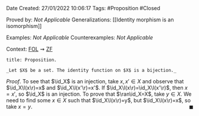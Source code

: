 <br />
<br />

Date Created: 27/01/2022 10:06:17
Tags: #Proposition #Closed 

Proved by: _Not Applicable_
Generalizations: [[Identity morphism is an isomorphism]]

Examples: _Not Applicable_
Counterexamples: _Not Applicable_

Context: [$\textrm{FOL}$](obsidian://open?file=First%20Order%20Logic)$\,\,\rightsquigarrow\,\,$[$\textrm{ZF}$](obsidian://open?file=Zermelo-Fraenkel%20Set%20Theory)

``` ad-Proposition
title: Proposition.

_Let $X$ be a set. The identity function on $X$ is a bijection._

```

_Proof_. To see that $\id_X$ is an injection, take $x,x'\in X$ and observe that $\id_X\l(x\r)=x$ and $\id_X\l(x'\r)=x'$. If $\id_X\l(x\r)=\id_X\l(x'\r)$, then $x=x'$, so $\id_X$ is an injection. To prove that $\ran\id_X=X$, take $y\in X$. We need to find some $x\in X$ such that $\id_X\l(x\r)=y$, but $\id_X\l(x\r)=x$, so take $x=y$.<span style="float:right;">$\blacksquare$</span>
